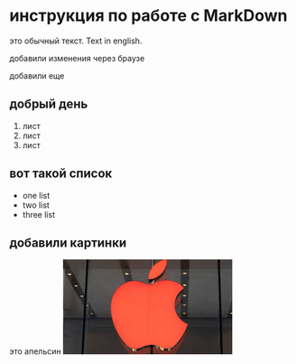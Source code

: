 # инструкция по работе с MarkDown

это обычный текст. Text in english.

добавили изменения через браузе

добавили еще 


## добрый день 
1. лист
2. лист
3. лист  

## вот такой список
* one list
* two list
* three list


## добавили картинки
это апельсин 
![orange](images.jpg.jfif)
